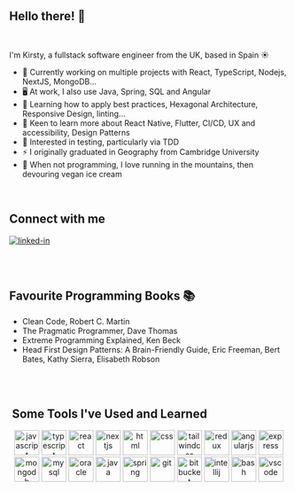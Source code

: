 ## Hello there! 👋

<br/>

I'm Kirsty, a fullstack software engineer from the UK, based in Spain ☀️

- 🧱 Currently working on multiple projects with React, TypeScript, Nodejs, NextJS, MongoDB...
- 🖥️ At work, I also use Java, Spring, SQL and Angular
- 🌱 Learning how to apply best practices, Hexagonal Architecture, Responsive Design, linting...
- 🔮 Keen to learn more about React Native, Flutter, CI/CD, UX and accessibility, Design Patterns
- 🧪 Interested in testing, particularly via TDD
- ⚡ I originally graduated in Geography from Cambridge University
- 🌄 When not programming, I love running in the mountains, then devouring vegan ice cream

<br/>

## Connect with me
[<img align="center" alt="linked-in" src="https://img.shields.io/badge/linkedin-%230077B5.svg?&style=for-the-badge&logo=linkedin&logoColor=white" />](https://www.linkedin.com/in/kirsty-brown-developer)

<br/>
<br/>

## Favourite Programming Books 📚 

- Clean Code, Robert C. Martin
- The Pragmatic Programmer, Dave Thomas
- Extreme Programming Explained, Ken Beck
- Head First Design Patterns: A Brain-Friendly Guide, 
    Eric Freeman, Bert Bates, Kathy Sierra, Elisabeth Robson

<br/>

<!-- ## Expertise
<img align="left" alt="react" src="https://img.shields.io/badge/react%20-%2320232a.svg?&style=for-the-badge&logo=react&logoColor=%2361DAFB" />
<img align="left" alt="nodejs" src="https://img.shields.io/badge/node.js%20-%2343853D.svg?&style=for-the-badge&logo=node.js&logoColor=white" />
<img align="left" alt="spring" src="https://img.shields.io/badge/spring%20-%236DB33F.svg?&style=for-the-badge&logo=spring&logoColor=white" /> -->

<br/>

<h2> &nbsp;Some Tools I've Used and Learned</h2>
<p align="center">
    <img src="https://cdn.jsdelivr.net/gh/devicons/devicon/icons/javascript/javascript-original.svg" alt="javascript" width="45" height="45"/>
    <img src="https://cdn.jsdelivr.net/gh/devicons/devicon/icons/typescript/typescript-original.svg" alt="typescript" width="45" height="45"/>
    <img src="https://cdn.jsdelivr.net/gh/devicons/devicon/icons/react/react-original-wordmark.svg" alt="react" width="45" height="45"/>
    <img src="https://cdn.jsdelivr.net/gh/devicons/devicon/icons/nextjs/nextjs-line.svg" alt="nextjs" width="45" height="45"/>
    <img src="https://cdn.jsdelivr.net/gh/devicons/devicon/icons/html5/html5-original.svg" alt="html" width="45" height="45"/>
    <img src="https://cdn.jsdelivr.net/gh/devicons/devicon/icons/css3/css3-original.svg" alt="css" width="45" height="45"/>
    <img src="https://cdn.jsdelivr.net/gh/devicons/devicon/icons/tailwindcss/tailwindcss-plain.svg" alt="tailwindcss" width="45" height="45"/>
    <img src="https://cdn.jsdelivr.net/gh/devicons/devicon/icons/redux/redux-original.svg" alt="redux" width="45" height="45"/>
    <img src="https://cdn.jsdelivr.net/gh/devicons/devicon/icons/angularjs/angularjs-original.svg" alt="angularjs" width="45" height="45"/>
    <img src="https://cdn.jsdelivr.net/gh/devicons/devicon/icons/express/express-original.svg" alt="express" width="45" height="45"/>
    <img src="https://cdn.jsdelivr.net/gh/devicons/devicon/icons/mongodb/mongodb-original.svg" alt="mongodb" width="45" height="45"/>
    <img src="https://cdn.jsdelivr.net/gh/devicons/devicon/icons/mysql/mysql-original.svg" alt="mysql" width="45" height="45"/>
    <img src="https://cdn.jsdelivr.net/gh/devicons/devicon/icons/oracle/oracle-original.svg" alt="oracle" width="45" height="45"/>
    <img src="https://cdn.jsdelivr.net/gh/devicons/devicon/icons/java/java-original-wordmark.svg" alt="java" width="45" height="45"/>
    <img src="https://cdn.jsdelivr.net/gh/devicons/devicon/icons/spring/spring-plain.svg" alt="spring" width="45" height="45"/>
    <img src="https://cdn.jsdelivr.net/gh/devicons/devicon/icons/git/git-original.svg" alt="git" width="45" height="45"/>
    <img src="https://cdn.jsdelivr.net/gh/devicons/devicon/icons/bitbucket/bitbucket-original-wordmark.svg" alt="bitbucket" width="45" height="45"/>
    <img src="https://cdn.jsdelivr.net/gh/devicons/devicon/icons/intellij/intellij-original.svg" alt="intellij" width="45" height="45"/>
    <img src="https://cdn.jsdelivr.net/gh/devicons/devicon/icons/bash/bash-original.svg" alt="bash" width="45" height="45"/>
    <img src="https://cdn.jsdelivr.net/gh/devicons/devicon/icons/vscode/vscode-original.svg" alt="vscode" width="45" height="45"/>
</p>

<!-- [![Top Langs](https://github-readme-stats-kirstybrown.vercel.app/api/top-langs/?username=kirstybrown&layout=compact)](https://github.com/kirstybrown/github-readme-stats) -->


<!-- ![Kirsty's GitHub stats](https://github-readme-stats-kirstybrown.vercel.app/api?username=kirstybrown&hide=contribs,prs&show_icons=true&theme=algolia) -->